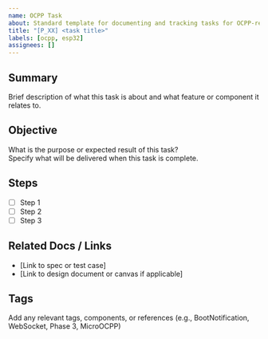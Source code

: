 ```yaml
---
name: OCPP Task
about: Standard template for documenting and tracking tasks for OCPP-related features
title: "[P_XX] <task title>"
labels: [ocpp, esp32]
assignees: []
---
```


## Summary

Brief description of what this task is about and what feature or component it relates to.

## Objective

What is the purpose or expected result of this task?  
Specify what will be delivered when this task is complete.

## Steps

- [ ] Step 1
- [ ] Step 2
- [ ] Step 3

## Related Docs / Links

- [Link to spec or test case]
- [Link to design document or canvas if applicable]

## Tags

Add any relevant tags, components, or references (e.g., BootNotification, WebSocket, Phase 3, MicroOCPP)
